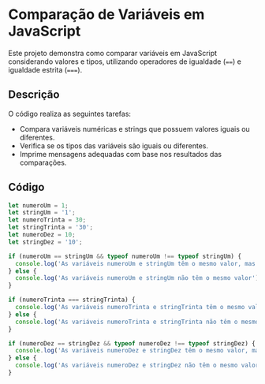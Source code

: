 # Comparação de Variáveis em JavaScript

Este projeto demonstra como comparar variáveis em JavaScript considerando valores e tipos, utilizando operadores de igualdade (`==`) e igualdade estrita (`===`).

## Descrição

O código realiza as seguintes tarefas:
- Compara variáveis numéricas e strings que possuem valores iguais ou diferentes.
- Verifica se os tipos das variáveis são iguais ou diferentes.
- Imprime mensagens adequadas com base nos resultados das comparações.

## Código

```javascript
let numeroUm = 1;
let stringUm = '1';
let numeroTrinta = 30;
let stringTrinta = '30';
let numeroDez = 10;
let stringDez = '10';

if (numeroUm == stringUm && typeof numeroUm !== typeof stringUm) {
  console.log('As variáveis numeroUm e stringUm têm o mesmo valor, mas tipos diferentes');
} else {
  console.log('As variáveis numeroUm e stringUm não têm o mesmo valor');
}

if (numeroTrinta === stringTrinta) {
  console.log('As variáveis numeroTrinta e stringTrinta têm o mesmo valor e mesmo tipo');
} else {
  console.log('As variáveis numeroTrinta e stringTrinta não têm o mesmo tipo');
}

if (numeroDez == stringDez && typeof numeroDez !== typeof stringDez) {
  console.log('As variáveis numeroDez e stringDez têm o mesmo valor, mas tipos diferentes');
} else {
  console.log('As variáveis numeroDez e stringDez não têm o mesmo valor');
}
